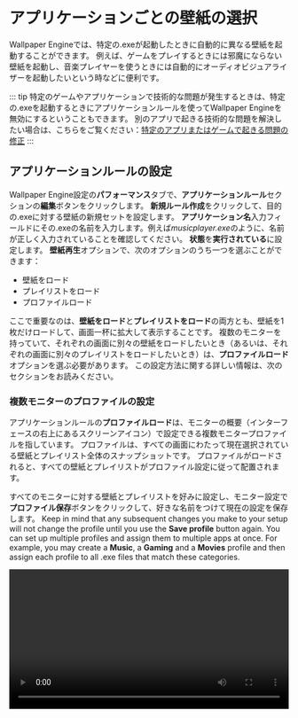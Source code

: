 # アプリケーションごとの壁紙の選択

Wallpaper Engineでは、特定の.exeが起動したときに自動的に異なる壁紙を起動することができます。 例えば、ゲームをプレイするときには邪魔にならない壁紙を起動し、音楽プレイヤーを使うときには自動的にオーディオビジュアライザーを起動したいという時などに便利です。

::: tip
特定のゲームやアプリケーションで技術的な問題が発生するときは、特定の.exeを起動するときにアプリケーションルールを使ってWallpaper Engineを無効にするということもできます。 別のアプリで起きる技術的な問題を解決したい場合は、こちらをご覧ください：[特定のアプリまたはゲームで起きる問題の修正](/functionality/applicationrules.html)
:::

## アプリケーションルールの設定

Wallpaper Engine設定の**パフォーマンス**タブで、**アプリケーションルール**セクションの**編集**ボタンをクリックします。 **新規ルール作成**をクリックして、目的の.exeに対する壁紙の新規セットを設定します。 **アプリケーション名**入力フィールドにその.exeの名前を入力します。例えば*musicplayer.exe*のように、名前が正しく入力されていることを確認してください。 **状態**を**実行されている**に設定します。 **壁紙再生**オプションで、次のオプションのうち一つを選ぶことができます：

* 壁紙をロード
* プレイリストをロード
* プロファイルロード

ここで重要なのは、**壁紙をロード**と**プレイリストをロード**の両方とも、壁紙を1枚だけロードして、画面一杯に拡大して表示することです。 複数のモニターを持っていて、それぞれの画面に別々の壁紙をロードしたいとき（あるいは、それぞれの画面に別々のプレイリストをロードしたいとき）は、**プロファイルロード**オプションを選ぶ必要があります。 この設定方法に関する詳しい情報は、次のセクションをお読みください。

### 複数モニターのプロファイルの設定

アプリケーションルールの**プロファイルロード**は、モニターの概要（インターフェースの右上にあるスクリーンアイコン）で設定できる複数モニタープロファイルを指しています。 プロファイルは、すべての画面にわたって現在選択されている壁紙とプレイリスト全体のスナップショットです。 プロファイルがロードされると、すべての壁紙とプレイリストがプロファイル設定に従って配置されます。

すべてのモニターに対する壁紙とプレイリストを好みに設定し、モニター設定で**プロファイル保存**ボタンをクリックして、好きな名前をつけて現在の設定を保存します。 Keep in mind that any subsequent changes you make to your setup will not change the profile until you use the **Save profile** button again. You can set up multiple profiles and assign them to multiple apps at once. For example, you may create a **Music**, a **Gaming** and a **Movies** profile and then assign each profile to all .exe files that match these categories.

<video width="100%" controls autplay loop>
  <source src="/videos/apprules.mp4" type="video/mp4">
  Your browser does not support the video tag.
</video>